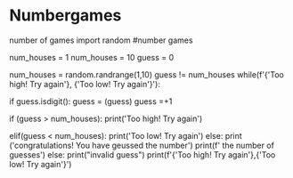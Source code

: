# Numbergames
number of games import random #number games

num_houses = 1 num_houses = 10 guess = 0

num_houses = random.randrange(1,10) guess != num_houses while(f'{'Too high! Try again'}, {'Too low! Try again'}'):

if guess.isdigit():
    guess = (guess)
    guess =+1



if (guess > num_houses):
    print('Too high! Try again')

elif(guess < num_houses):
    print('Too low! Try again')
else:
  print ('congratulations! You have geussed the number') 
  print(f' the number of guesses')
else: print("invalid guess") print(f'{'Too high! Try again'},{'Too low! Try again'}')
